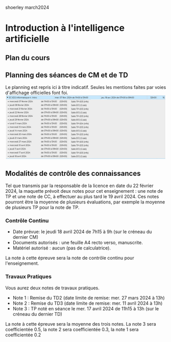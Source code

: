 shoerley march2024

# Introduction à l'intelligence artificielle

## Plan du cours

## Planning des séances de CM et de TD
Le planning est repris ici à titre indicatif. Seules les mentions faites par voies d'affichage officielles font foi.
![planning-introia.jpg](planning-introia.jpg)


## Modalités de contrôle des connaissances
Tel que transmis par la responsable de la licence en date du 22 février 2024, la maquette prévoit deux notes pour cet enseignement : une note de TP et une note de CC, à effectuer au plus tard le 19 avril 2024. 
Ces notes pourront être la moyenne de plusieurs évaluations, par exemple la moyenne de plusieurs TP pour la note de TP.

### Contrôle Continu
- Date prévue:  le jeudi 18 avril 2024 de 7h15 à 9h (sur le créneau du dernier CM)
- Documents autorisés : une feuille A4 recto verso, manuscrite.
- Matériel autorisé : aucun (pas de calculatrice).

La note à cette épreuve sera la note de contrôle continu pour l'enseignement.

### Travaux Pratiques

Vous aurez deux notes de travaux pratiques.
- Note 1 : Remise du TD2 (date limite de remise: mer. 27 mars 2024 à 13h)
- Note 2 : Remise du TD3 (date limite de remise: mer. 11 avril 2024 à 13h)
- Note 3 : TP noté en séance le mer. 17 avril 2024 de 11h15 à 13h (sur le créneau du dernier TD)

La note à cette épreuve sera la moyenne des trois notes. La note 3 sera coefficientée 0.5, la note 2 sera coefficientée 0.3, la note 1 sera coefficientée 0.2


